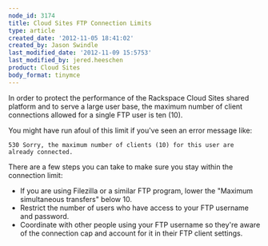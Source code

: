 ```yaml
---
node_id: 3174
title: Cloud Sites FTP Connection Limits
type: article
created_date: '2012-11-05 18:41:02'
created_by: Jason Swindle
last_modified_date: '2012-11-09 15:5753'
last_modified_by: jered.heeschen
product: Cloud Sites
body_format: tinymce
---
```


In order to protect the performance of the Rackspace Cloud Sites shared
platform and to serve a large user base, the maximum number of client
connections allowed for a single FTP user is ten (10).

You might have run afoul of this limit if you've seen an error message
like:

    530 Sorry, the maximum number of clients (10) for this user are already connected.

There are a few steps you can take to make sure you stay within the
connection limit:

-   If you are using Filezilla or a similar FTP program, lower the
    "Maximum simultaneous transfers" below 10.
-   Restrict the number of users who have access to your FTP username
    and password.
-   Coordinate with other people using your FTP username so they're
    aware of the connection cap and account for it in their FTP client
    settings.


